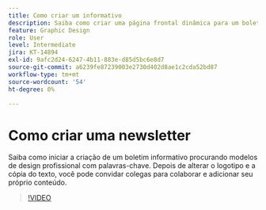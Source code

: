 ```yaml
---
title: Como criar um informativo
description: Saiba como criar uma página frontal dinâmica para um boletim informativo
feature: Graphic Design
role: User
level: Intermediate
jira: KT-14894
exl-id: 9afc2d24-6247-4b11-883e-d85d5bc6e8d7
source-git-commit: a6239fe87239003e2730d402d8ae1c2cda52bd87
workflow-type: tm+mt
source-wordcount: '54'
ht-degree: 0%

---
```


# Como criar uma newsletter

Saiba como iniciar a criação de um boletim informativo procurando modelos de design profissional com palavras-chave. Depois de alterar o logotipo e a cópia do texto, você pode convidar colegas para colaborar e adicionar seu próprio conteúdo.

>[!VIDEO](https://video.tv.adobe.com/v/3439208?quality=12&learn=on&hidetitle=true&captions=por_br)
